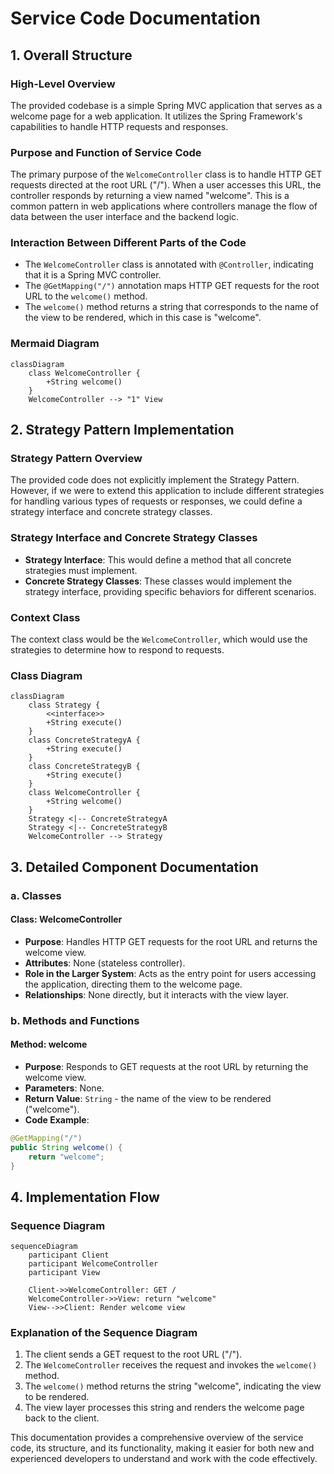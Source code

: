 # Service Code Documentation

## 1. Overall Structure

### High-Level Overview
The provided codebase is a simple Spring MVC application that serves as a welcome page for a web application. It utilizes the Spring Framework's capabilities to handle HTTP requests and responses.

### Purpose and Function of Service Code
The primary purpose of the `WelcomeController` class is to handle HTTP GET requests directed at the root URL ("/"). When a user accesses this URL, the controller responds by returning a view named "welcome". This is a common pattern in web applications where controllers manage the flow of data between the user interface and the backend logic.

### Interaction Between Different Parts of the Code
- The `WelcomeController` class is annotated with `@Controller`, indicating that it is a Spring MVC controller.
- The `@GetMapping("/")` annotation maps HTTP GET requests for the root URL to the `welcome()` method.
- The `welcome()` method returns a string that corresponds to the name of the view to be rendered, which in this case is "welcome".

### Mermaid Diagram
```mermaid
classDiagram
    class WelcomeController {
        +String welcome()
    }
    WelcomeController --> "1" View
```

## 2. Strategy Pattern Implementation

### Strategy Pattern Overview
The provided code does not explicitly implement the Strategy Pattern. However, if we were to extend this application to include different strategies for handling various types of requests or responses, we could define a strategy interface and concrete strategy classes.

### Strategy Interface and Concrete Strategy Classes
- **Strategy Interface**: This would define a method that all concrete strategies must implement.
- **Concrete Strategy Classes**: These classes would implement the strategy interface, providing specific behaviors for different scenarios.

### Context Class
The context class would be the `WelcomeController`, which would use the strategies to determine how to respond to requests.

### Class Diagram
```mermaid
classDiagram
    class Strategy {
        <<interface>>
        +String execute()
    }
    class ConcreteStrategyA {
        +String execute()
    }
    class ConcreteStrategyB {
        +String execute()
    }
    class WelcomeController {
        +String welcome()
    }
    Strategy <|-- ConcreteStrategyA
    Strategy <|-- ConcreteStrategyB
    WelcomeController --> Strategy
```

## 3. Detailed Component Documentation

### a. Classes

#### Class: WelcomeController
- **Purpose**: Handles HTTP GET requests for the root URL and returns the welcome view.
- **Attributes**: None (stateless controller).
- **Role in the Larger System**: Acts as the entry point for users accessing the application, directing them to the welcome page.
- **Relationships**: None directly, but it interacts with the view layer.

### b. Methods and Functions

#### Method: welcome
- **Purpose**: Responds to GET requests at the root URL by returning the welcome view.
- **Parameters**: None.
- **Return Value**: `String` - the name of the view to be rendered ("welcome").
- **Code Example**:
```java
@GetMapping("/")
public String welcome() {
    return "welcome";
}
```

## 4. Implementation Flow

### Sequence Diagram
```mermaid
sequenceDiagram
    participant Client
    participant WelcomeController
    participant View

    Client->>WelcomeController: GET /
    WelcomeController->>View: return "welcome"
    View-->>Client: Render welcome view
```

### Explanation of the Sequence Diagram
1. The client sends a GET request to the root URL ("/").
2. The `WelcomeController` receives the request and invokes the `welcome()` method.
3. The `welcome()` method returns the string "welcome", indicating the view to be rendered.
4. The view layer processes this string and renders the welcome page back to the client.

This documentation provides a comprehensive overview of the service code, its structure, and its functionality, making it easier for both new and experienced developers to understand and work with the code effectively.